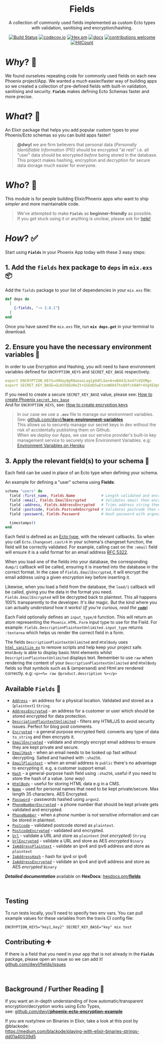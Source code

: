 <div align="center">

# Fields

A collection of commonly used fields implemented as custom Ecto types
with validation, sanitising and encryption/hashing. <br />
<!--
TODO: update intro copy once we ship better docs!
Ship your Phoenix App _much_ faster by using well-documented fields
with built-in validation, testing, sanitising and encryption.
See below for examples!
-->

[![Build Status](https://img.shields.io/travis/dwyl/fields/master.svg?style=flat-square)](https://travis-ci.org/dwyl/fields)
[![codecov.io](https://img.shields.io/codecov/c/github/dwyl/fields/master.svg?style=flat-square)](http://codecov.io/github/dwyl/fields?branch=master)
[![Hex.pm](https://img.shields.io/hexpm/v/fields?color=brightgreen&style=flat-square)](https://hex.pm/packages/fields)
[![docs](https://img.shields.io/badge/docs-maintained-brightgreen?style=flat-square)](https://hexdocs.pm/fields/api-reference.html)
[![contributions welcome](https://img.shields.io/badge/contributions-welcome-brightgreen.svg?style=flat-square)](https://github.com/dwyl/fields/issues)
[![HitCount](http://hits.dwyl.io/dwyl/fields.svg)](http://hits.dwyl.io/dwyl/fields)
<!-- uncomment when service is working ...
[![Inline docs](http://inch-ci.org/github/dwyl/fields.svg?branch=master&style=flat-square)](http://inch-ci.org/github/dwyl/fields)
-->

</div>

# _Why_? 🤷

We found ourselves repeating code
for commonly used fields on each new Phoenix project/App.
We wanted a _much_ easier/faster way of building apps
so we created a collection of pre-defined fields
with built-in validation, sanitising and security.
**`Fields`** makes defining Ecto Schemas faster
and more precise.


# _What_? 💭

An Elixir package that helps you add popular custom types
to your Phoenix/Ecto schemas so you can build apps faster!

> **@dwyl** we are firm believers that personal data
(_Personally Identifiable Information_ (PII)) should be encrypted "at rest"
i.e. all "user" data should be encrypted _before_ being stored in the database.
This project makes hashing, encryption and _decryption_ for secure data storage
_much_ easier for everyone.

# _Who_? 👥

This module is for people building Elixir/Phoenix apps
who want to ship _simpler_ and more maintainable code.

> We've attempted to make **`Fields`**
as **beginner-friendly** as possible. <br />
If you get stuck using it or anything is unclear, please ask for
[help!](https://github.com/dwyl/fields/issues)

# _How_? ✅

Start using **`Fields`** in your Phoenix App today with these 3 easy steps:


## 1. Add the `fields` hex package to `deps` in `mix.exs` 📦

Add the `fields` package to your list of dependencies in your `mix.exs` file:

```elixir
def deps do
  [
    {:fields, "~> 2.8.1"}
  ]
end
```

Once you have saved the `mix.exs` file,
run **`mix deps.get`** in your terminal to download.


## 2. Ensure you have the necessary environment variables 🔑

In order to use Encryption and Hashing,
you will need to have environment variables
defined for `ENCRYPTION_KEYS` and `SECRET_KEY_BASE` respectively.

```yaml
export ENCRYPTION_KEYS=nMdayQpR0aoasLaq1g94FLba+A+wB44JLko47sVQXMg=
export SECRET_KEY_BASE=GLH2S6EU0eZt+GSEmb5wEtonWO847hsQ9fck0APr4VgXEdp9EKfni2WO61z0DMOF
```

If you need to create a secure `SECRET_KEY_BASE` value, please see:
[How to create Phoenix `secret_key_base`](https://github.com/dwyl/phoenix-ecto-encryption-example#generate-the-secret_key_base) <br />
And for `ENCRYPTION_KEYS`, see:
[How to create encryption keys](https://github.com/dwyl/phoenix-ecto-encryption-example#how-to-generate-aes-encryption-keys)


> In our case we use a **`.env`** file
to manage our environment variables.
See:
[github.com/dwyl/**learn-environment-variables**](https://git.io/JeMLg) <br />
This allows us to securely manage our secret keys in dev
without the risk of accidentally publishing them on Github. <br />
When we _deploy_ our Apps, we use our service provider's
built-in key management service to securely store Environment Variables.
e.g:
[Environment Variables on Heroku](https://github.com/dwyl/learn-environment-variables#environment-variables-on-heroku)


## 3. Apply the relevant field(s) to your schema 📝

Each field can be used in place of an Ecto type when defining your schema.

An example for defining a "user" schema using **Fields**:

```elixir
schema "users" do
  field :first_name, Fields.Name            # Length validated and encrypted
  field :email, Fields.EmailEncrypted       # Validates email then encrypts
  field :address, Fields.AddressEncrypted   # Trims address string then encrypts
  field :postcode, Fields.PostcodeEncrypted # Validates postcode then encrypts
  field :password, Fields.Password          # Hash password with argon2

  timestamps()
end
```

Each field is defined as an
[Ecto type](https://hexdocs.pm/ecto/Ecto.Type.html),
with the relevant callbacks.
So when you call `Ecto.Changeset.cast/4`
in your schema's changeset function,
the field will be correctly validated.
For example, calling cast on the `:email` field
will ensure it is a valid format for an email address
[RFC 5322](https://en.wikipedia.org/wiki/Email_address).

When you load one of the fields into your database,
the corresponding `dump/1` callback will be called,
ensuring it is inserted into the database in the correct format.
In the case of `Fields.EmailEncrypted`,
it will encrypt the email address
using a given encryption key
before inserting it.

Likewise, when you load a field from the database,
the `load/1` callback will be called,
giving you the data in the format you need.
`Fields.EmailEncrypted` will be decrypted back to plaintext.
This all happens 100% transparently to the developer.
It's _like_ magic. But the kind where you can
actually _understand_ how it works!
(_if you're curious, read the
[**`code`**](https://github.com/dwyl/fields/tree/master/lib)_)

Each Field optionally defines an `input_type/0` function.
This will return an atom
representing the `Phoenix.HTML.Form` input type to use for the Field.
For example: `Fields.DescriptionPlaintextUnlimited.input_type`
returns `:textarea` which helps us render the correct field in a form.

The fields `DescriptionPlaintextUnlimited`
and `HtmlBody` uses
[`html_sanitize_ex`](https://github.com/rrrene/html_sanitize_ex)
to remove scripts and help keep your project safe.
`HtmlBody` is able to display basic html elements
whilst `DescriptionPlaintextUnlimited` displays text.
Remember to use `raw` when rendering
the content of your `DescriptionPlaintextUnlimited`
and `HtmlBody` fields
so that symbols such as & (ampersand) and Html are rendered correctly.
e.g:
`<p><%= raw @product.description %></p>`

## Available `Fields` 📖

+ [`Address`](lib/address.ex) - an address for a physical location.
Validated and stored as a (`plaintext`) `String`.
+ [`AddressEncrypted`](lib/address_encrypted.ex) - an address for a customer
or user which should be stored encrypted for data protection.
+ [`DescriptionPlaintextUnlimited`](lib/description_plaintext_unlimited.ex) -
filters any HTML/JS to avoid security issues. Perfect for blog post comments.
+ [`Encrypted`](lib/encrypted.ex) - a general purpose encrypted field.
  converts any type of data `to_string` and then encrypts it.
+ [`EmailEncrypted`](lib/email_encrypted.ex) - validate and strongly encrypt
email address to ensure they are kept private and secure.
+ [`EmailHash`](lib/email_hash.ex) - when an email needs to be looked up fast
without decrypting. Salted and hashed with `:sha256`.
+ [`EmailPlaintext`](lib/email_plaintext.ex) - when an email address is `public`
there's no advantage to encrypting it. e.g. a customer support email.
+ [`Hash`](lib/hash.ex) - a general-purpose hash field using `:sha256`,
useful if you need to store the hash of a value. (_one way_)
+ [`HtmlBody`](lib/html-body.ex) - useful for storing HTML data e.g in a CMS.
+ [`Name`](lib/html-body.ex) - used for personal names
that need to be kept private/secure. Max length 35 characters. AES Encrypted.
+ [`Password`](lib/password.ex) - passwords hashed using `argon2`.
+ [`PhoneNumberEncrypted`](lib/phone_number_encrypted.ex) - a phone number that should be kept private gets validated and encrypted.
+ [`PhoneNumber`](lib/phone_number.ex) - when a phone number is _not_
sensitive information and can be stored in plaintext.
+ [`Postcode`](lib/postcode.ex) - validated postcode stored as `plaintext`.
+ [`PostcodeEncrypted`](lib/postcode_encrypted.ex) - validated and encrypted.
+ [`Url`](lib/url.ex) - validate a URL and store as `plaintext`
(_not encrypted_) `String`
+ [`UrlEncrypted`](lib/url_encrypted.ex) - validate a URL and store as AES _encrypted_ `Binary`
+ [`IpAddressPlaintext`](lib/ip_address_plaintext.ex) - validate an ipv4 and ipv6 address and store as `plaintext`
+ [`IpAddressHash`](lib/ip_address_hash.ex) - hash for ipv4 or ipv6
+ [`IpAddressEncrypted`](lib/ip_address_encrypted.ex) - validate an ipv4 and ipv6 address and store as AES _encrypted_ `Binary`

***Detailed documentation*** available on **HexDocs**:
[hexdocs.pm/**fields**](https://hexdocs.pm/fields)

<br />

## Testing

To run tests locally, you'll need to specify two env vars. You can pull example values for these variables from the travis CI config file:

```
ENCRYPTION_KEYS="key1,key2" SECRET_KEY_BASE="key" mix test
```

## Contributing ➕

If there is a field that you need in your app
that is not already in the **`Fields`** package,
please open an issue so we can add it!
[github.com/dwyl/fields/issues](https://github.com/dwyl/fields/issues)

<br />

## Background / Further Reading 🔗

If you want an in-depth understanding of how automatic/transparent
encryption/decryption works using Ecto Types, <br />see:
[github.com/dwyl/**phoenix-ecto-encryption-example**](https://github.com/dwyl/phoenix-ecto-encryption-example)

If you are rusty/new on Binaries in Elixir,
take a look at this post by @blackode: <br />
https://medium.com/blackode/playing-with-elixir-binaries-strings-dd01a40039d5
